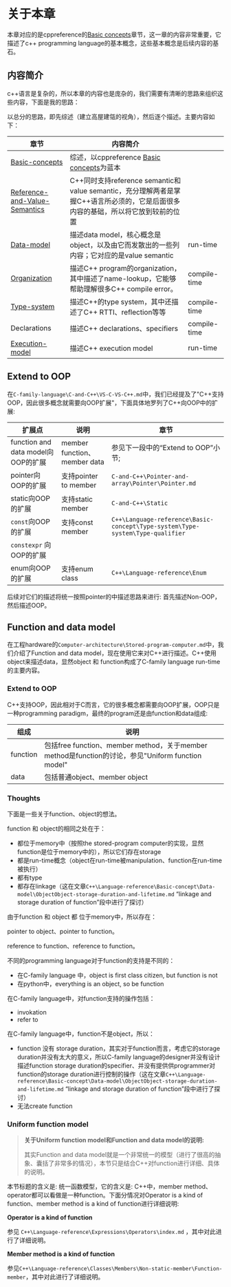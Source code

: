 # 关于本章

本章对应的是cppreference的[Basic concepts](https://en.cppreference.com/w/cpp/language/basic_concepts)章节，这一章的内容非常重要，它描述了c++ programming language的基本概念，这些基本概念是后续内容的基石。

## 内容简介

c++语言是复杂的，所以本章的内容也是庞杂的，我们需要有清晰的思路来组织这些内容，下面是我的思路：

以总分的思路，即先综述（建立高屋建瓴的视角），然后逐个描述。主要内容如下：



| 章节                                                         | 内容简介                                                     |              |
| ------------------------------------------------------------ | ------------------------------------------------------------ | ------------ |
| [Basic-concepts](./Basic-concepts.md)                        | 综述，以cppreference [Basic concepts](https://en.cppreference.com/w/cpp/language/basic_concepts)为蓝本 |              |
| [Reference-and-Value-Semantics](./Reference-and-Value-Semantics/index.md) | C++同时支持reference semantic和value semantic，充分理解两者是掌握C++语言所必须的，它是后面很多内容的基础，所以将它放到较前的位置 |              |
| [Data-model](./Data-model/index.md)                          | 描述data model，核心概念是object，以及由它而发散出的一些列内容；它对应的是value semantic | run-time     |
| [Organization](./Organization/index.md)                      | 描述C++ program的organization，其中描述了name-lookup，它能够帮助理解很多C++ compile error。 | compile-time |
| [Type-system](./Type-system/index.md)                        | 描述C++的type system，其中还描述了C++ RTTI、reflection等等   | compile-time |
| Declarations                                                 | 描述C++ declarations、specifiers                             | compile-time |
| [Execution-model](./Execution-model/index.md)                | 描述C++ execution model                                      | run-time     |

## Extend to OOP

在`C-family-language\C-and-C++\VS-C-VS-C++.md`中，我们已经提及了"C++支持OOP，因此很多概念就需要向OOP扩展"，下面具体地罗列了C++向OOP中的扩展:

| 扩展点                             | 说明                         | 章节                                                         |
| ---------------------------------- | ---------------------------- | ------------------------------------------------------------ |
| function and data model向OOP的扩展 | member function、member data | 参见下一段中的“Extend to OOP”小节; <br>                      |
| pointer向OOP的扩展                 | 支持pointer to member        | `C-and-C++\Pointer-and-array\Pointer\Pointer.md`             |
| static向OOP的扩展                  | 支持static member            | `C-and-C++\Static`                                           |
| `const`向OOP的扩展                 | 支持const member             | `C++\Language-reference\Basic-concept\Type-system\Type-system\Type-qualifier` |
| `constexpr` 向OOP的扩展            |                              |                                                              |
| enum向OOP的扩展                    | 支持enum class               | `C++\Language-reference\Enum`                                |

后续对它们的描述将统一按照pointer的中描述思路来进行: 首先描述Non-OOP，然后描述OOP。

## Function and data model

在工程hardware的`Computer-architecture\Stored-program-computer.md`中，我们介绍了Function and data model，现在使用它来对C++进行描述。C++使用object来描述data，显然object 和 function构成了C-family language run-time的主要内容。

### Extend to OOP

C++支持OOP，因此相对于C而言，它的很多概念都需要向OOP扩展，OOP只是一种programming paradigm，最终的program还是由function和data组成: 

| 组成     | 说明                                                         |
| -------- | ------------------------------------------------------------ |
| function | 包括free function、member method，关于member method是function的讨论，参见"Uniform function model" |
| data     | 包括普通object、member object                                |

### Thoughts

下面是一些关于function、object的想法。

function 和 object的相同之处在于：

- 都位于memory中（按照the stored-program computer的实现，显然function是位于memory中的），所以它们存在storage
- 都是run-time概念（object在run-time被manipulation、function在run-time被执行）
- 都有type
- 都存在linkage（这在文章`C++\Language-reference\Basic-concept\Data-model\ObjectObject-storage-duration-and-lifetime.md` “linkage and storage duration of function”段中进行了探讨）

由于function 和 object 都 位于memory中，所以存在：

pointer to object、pointer to function。

reference to function、reference to function。

不同的programming language对于function的支持是不同的：

- 在C-family language 中，object is first class citizen, but function is not
- 在python中，everything is an object, so be function

在C-family language中，对function支持的操作包括：

- invokation
- refer to

在C-family language中，function不是object，所以：

- function 没有 storage duration，其实对于function而言，考虑它的storage duration并没有太大的意义，所以C-family language的designer并没有设计描述function storage duration的specifier、并没有提供供programmer对function的storage duration进行控制的操作（这在文章`C++\Language-reference\Basic-concept\Data-model\ObjectObject-storage-duration-and-lifetime.md` “linkage and storage duration of function”段中进行了探讨）
- 无法create function



### Uniform function model

> **关于Uniform function model和Function and data model的说明:** 
>
> 其实Function and data model就是一个非常统一的模型（进行了很高的抽象、囊括了非常多的情况），本节只是结合C++对function进行详细、具体的说明。

本节标题的含义是: 统一函数模型，它的含义是: C++中，member method、operator都可以看做是一种function。下面分情况对Operator is a kind of function、member method is a kind of function进行详细说明: 

**Operator is a kind of function**

参见 `C++\Language-reference\Expressions\Operators\index.md` ，其中对此进行了详细说明。

**Member method is a kind of function**

参见`C++\Language-reference\Classes\Members\Non-static-member\Function-member`，其中对此进行了详细说明。

